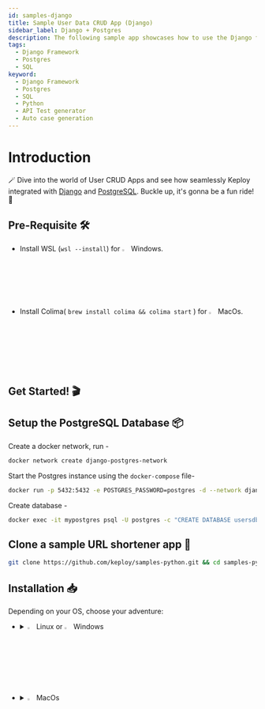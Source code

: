 ```yaml
---
id: samples-django
title: Sample User Data CRUD App (Django)
sidebar_label: Django + Postgres
description: The following sample app showcases how to use the Django framework and the Keploy Platform.
tags:
  - Django Framework
  - Postgres
  - SQL
keyword:
  - Django Framework
  - Postgres
  - SQL
  - Python
  - API Test generator
  - Auto case generation
---
```


# Introduction

🪄 Dive into the world of User CRUD Apps and see how seamlessly Keploy integrated with [Django](https://www.djangoproject.com/) and [PostgreSQL](https://www.postgresql.org/). Buckle up, it's gonna be a fun ride! 🎢

## Pre-Requisite 🛠️

- Install WSL (`wsl --install`) for <img src="/docs/img/os/windows.png" alt="Windows" width="3%" /> Windows.
- Install Colima( `brew install colima && colima start` ) for <img src="/docs/img/os/macos.png" alt="MacOS" width="3%" /> MacOs.

## Get Started! 🎬

## Setup the PostgreSQL Database 📦

Create a docker network, run -

```bash
docker network create django-postgres-network
```

Start the Postgres instance using the `docker-compose` file-

```bash
docker run -p 5432:5432 -e POSTGRES_PASSWORD=postgres -d --network django-postgres-network --name mypostgres postgres
```

Create database -

```bash
docker exec -it mypostgres psql -U postgres -c "CREATE DATABASE usersdb"
```

## Clone a sample URL shortener app 🧪

```bash
git clone https://github.com/keploy/samples-python.git && cd samples-python/django-postgres/django-postgres
```

## Installation 📥

Depending on your OS, choose your adventure:

- <details>
   <summary><img src="/docs/img/os/linux.png" alt="Linux" width="3%" /> Linux or <img src="/docs/img/os/windows.png" alt="Windows" width="3%" /> Windows</summary>

  Alright, let's equip ourselves with the **latest Keploy binary**:

  ```bash
  curl --silent --location "https://github.com/keploy/keploy/releases/latest/download/keploy_linux_amd64.tar.gz" | tar xz -C /tmp

  sudo mkdir -p /usr/local/bin && sudo mv /tmp/keploy /usr/local/bin && keploy
  ```

  If everything goes right, your screen should look a bit like this:

   <img src="/docs/img/code-snippets/install-keploy-logs.png" alt="Test Case Generator" width="50%" />

  Moving on...
   <details>
   <summary style={{ fontWeight: 'bold', fontSize: '1.17em', marginLeft: '0.5em' }}> Run App with <img src="/docs/img/os/docker.png" alt="Docker Container" width="3%" /> Docker </summary>

  #### Add alias for Keploy:

  ```bash
  alias keploy='sudo docker run --pull always --name keploy-v2 -p 16789:16789 --privileged --pid=host -it -v "$(pwd)":/files -v /sys/fs/cgroup:/sys/fs/cgroup -v /sys/kernel/debug:/sys/kernel/debug -v /sys/fs/bpf:/sys/fs/bpf -v /var/run/docker.sock:/var/run/docker.sock -v '"$HOME"'/.keploy-config:/root/.keploy-config -v '"$HOME"'/.keploy:/root/.keploy --rm ghcr.io/keploy/keploy'
  ```

  ### Lights, Camera, Record! 🎥

  Change the database configuration in `django_postgres/settings.py` file to:

  ```python
  DATABASES = {
    'default': {
        'ENGINE': 'django.db.backends.postgresql',
        'NAME': 'usersdb',
        'USER': 'postgres',
        'PASSWORD': 'postgres',
        'HOST': 'mypostgres',
        'PORT': '5432',
    }
  }
  ```

  Build the app image:

  ```bash
  docker build -t django-app:1.0 .
  ```

  Capture the test-cases-

  ```shell
  keploy record -c "docker run -p 8000:8000 --name DjangoApp --network django-postgres-network django-app:1.0"
  ```

  🔥**Make some API calls**. Postman, Hoppscotch or even curl - take your pick!

  Let's make URLs short and sweet:

  ### Generate testcases

  To generate testcases we just need to **make some API calls.**

  **1. Make a POST request**

  ```bash
  curl --location 'http://127.0.0.1:8000/user/' \
  --header 'Content-Type: application/json' \
  --data-raw '    {
        "name": "Jane Smith",
        "email": "jane.smith@example.com",
        "password": "smith567",
        "website": "www.janesmith.com"
    }'
  ```

  **2. Make a GET request**

  ```bash
  curl --location 'http://127.0.0.1:8000/user/'
  ```

  **3. Make a PUT request**

  ```bash
  curl --location --request PUT 'http://127.0.0.1:8000/user/efbe12df-3cae-4cbc-b045-dc74840aa82b/' \
  --header 'Content-Type: application/json' \
  --data-raw '    {
        "name": "Jane Smith",
        "email": "smith.jane@example.com",
        "password": "smith567",
        "website": "www.smithjane.com"
    }'
  ```

  **4. Make a GET request**

  ```bash
  curl --location 'http://127.0.0.1:8000/user/c793c752-ad95-4cff-8cbe-5715a1e8a76e/'
  ```

  **5. Make a DELETE request**

  ```bash
   curl --location --request DELETE 'http://127.0.0.1:8000/user/ee2af3fc-0503-4a6a-a452-b7d8c87a085b/'
  ```

  Give yourself a pat on the back! With that simple spell, you've conjured up a test case with a mock! Explore the **Keploy directory** and you'll discover your handiwork in `test-1.yml` and `mocks.yml`.

  ```yaml
  version: api.keploy.io/v1beta2
  kind: Http
  name: test-1
  spec:
    metadata: {}
    req:
      method: GET
      proto_major: 1
      proto_minor: 1
      url: http://127.0.0.1:8000/user/
      header:
        Accept: "*/*"
        Host: 127.0.0.1:8000
        User-Agent: curl/7.81.0
      body: ""
      body_type: ""
      timestamp: 2023-11-05T12:49:22.444698436+05:30
    resp:
      status_code: 200
      header:
        Allow: POST, OPTIONS, GET
        Content-Length: "31"
        Content-Type: application/json
        Cross-Origin-Opener-Policy: same-origin
        Date: Sun, 05 Nov 2023 07:19:22 GMT
        Referrer-Policy: same-origin
        Server: WSGIServer/0.2 CPython/3.10.12
        Vary: Accept, Cookie
        X-Content-Type-Options: nosniff
        X-Frame-Options: DENY
      body: '{"message": "No Users Found!!"}'
      body_type: ""
      status_message: ""
      proto_major: 0
      proto_minor: 0
      timestamp: 2023-11-05T12:49:24.85684599+05:30
    objects: []
    assertions:
      noise:
        - header.Date
        - header.Allow
        - header.Vary
    created: 1699168764
  curl: |
    curl --request GET \
    --url http://127.0.0.1:8000/user/ \
    --header 'User-Agent: curl/7.81.0' \
    --header 'Accept: */*' \
    --header 'Host: 127.0.0.1:8000' \
  ```

  This is how `mocks.yml` generated would look like:-

  ```yaml
    version: api.keploy.io/v1beta2
    kind: Postgres
    name: mocks
    spec:
        metadata: {}
        postgresrequests:
            - header: [Q]
            identifier: ClientRequest
            length: 8
            query:
                string: SELECT "application_user"."id", "application_user"."name", "application_user"."email", "application_user"."password", "application_user"."website" FROM "application_user"
            msg_type: 81
            auth_type: 0
        postgresresponses:
            - header: [T, C, Z]
            identifier: ServerResponse
            length: 8
            authentication_md5_password:
                salt:
                    - 0
                    - 0
                    - 0
                    - 0
            command_complete:
                - command_tag:
                    - 83
                    - 69
                    - 76
                    - 69
                    - 67
                    - 84
                    - 32
                    - 48
            ready_for_query:
                txstatus: 73
            row_description: {fields: [{name: [105, 100], table_oid: 24705, table_attribute_number: 1, data_type_oid: 2950, data_type_size: 16, type_modifier: -1, format: 0}, {name: [110, 97, 109, 101], table_oid: 24705, table_attribute_number: 2, data_type_oid: 1043, data_type_size: -1, type_modifier: 54, format: 0}, {name: [101, 109, 97, 105, 108], table_oid: 24705, table_attribute_number: 3, data_type_oid: 1043, data_type_size: -1, type_modifier: 258, format: 0}, {name: [112, 97, 115, 115, 119, 111, 114, 100], table_oid: 24705, table_attribute_number: 4, data_type_oid: 1043, data_type_size: -1, type_modifier: 54, format: 0}, {name: [119, 101, 98, 115, 105, 116, 101], table_oid: 24705, table_attribute_number: 5, data_type_oid: 1043, data_type_size: -1, type_modifier: 54, format: 0}]}
            msg_type: 90
            auth_type: 0
        reqtimestampmock: 2023-11-05T12:49:22.471612071+05:30
        restimestampmock: 2023-11-05T12:49:22.47169658+05:30
  ```

  Want to see if everything works as expected?

  #### Run Tests

  Time to put things to the test 🧪

  ```shell
  keploy test -c "sudo docker run -p 8000:8000 --rm --network django-postgres-network --name django-app django-app:1.0" --delay 10
  ```

  > The `--delay` flag? Oh, that's just giving your app a little breather (in seconds) before the test cases come knocking.

  Final thoughts? Dive deeper! Try different API calls, tweak the DB response in the `mocks.yml`, or fiddle with the request or response in `test-x.yml`. Run the tests again and see the magic unfold!✨👩‍💻👨‍💻✨

  ## Wrapping it up 🎉

  Congrats on the journey so far! You've seen Keploy's power, flexed your coding muscles, and had a bit of fun too! Now, go out there and keep exploring, innovating, and creating! Remember, with the right tools and a sprinkle of fun, anything's possible.😊🚀

  Happy coding! ✨👩‍💻👨‍💻✨

   </details>
   <br/>

   <details>
   <summary style={{ fontWeight: 'bold', fontSize: '1.17em', marginLeft: '0.5em' }}>Run App on 🐧 Linux  </summary>

  We'll be running our sample application right on Linux, but just to make things a tad more thrilling, we'll have the database (PostgreSQL) chill on Docker. Ready? Let's get the party started!🎉

  ### 📼 Roll the Tape - Recording Time!

  To create the required tables in the database, run:

  ```python
  python3 manage.py makemigrations
  python3 manage.py migrate
  ```

  Ready, set, record! Here's how:

  ```bash
  sudo -E keploy record -c "python3 manage.py runserver"
  ```

  Keep an eye out for the `-c `flag! It's the command charm to run the app.

  Alright, magician! With the app alive and kicking, let's weave some test cases. The spell? Making some API calls! Postman, Hoppscotch, or the classic curl - pick your wand.

  ### Generate testcases

  To generate testcases we just need to **make some API calls.**

  **1. Make a POST request**

  ```bash
  curl --location 'http://127.0.0.1:8000/user/' \
  --header 'Content-Type: application/json' \
  --data-raw '    {
        "name": "Jane Smith",
        "email": "jane.smith@example.com",
        "password": "smith567",
        "website": "www.janesmith.com"
    }'
  ```

  **2. Make a GET request**

  ```bash
  curl --location 'http://127.0.0.1:8000/user/'
  ```

  **3. Make a PUT request**

  ```bash
  curl --location --request PUT 'http://127.0.0.1:8000/user/efbe12df-3cae-4cbc-b045-dc74840aa82b/' \
  --header 'Content-Type: application/json' \
  --data-raw '    {
        "name": "Jane Smith",
        "email": "smith.jane@example.com",
        "password": "smith567",
        "website": "www.smithjane.com"
    }'
  ```

  **4. Make a GET request**

  ```bash
  curl --location 'http://127.0.0.1:8000/user/c793c752-ad95-4cff-8cbe-5715a1e8a76e/'
  ```

  **5. Make a DELETE request**

  ```bash
   curl --location --request DELETE 'http://127.0.0.1:8000/user/ee2af3fc-0503-4a6a-a452-b7d8c87a085b/'
  ```

  Give yourself a pat on the back! With that simple spell, you've conjured up a test case with a mock! Explore the **Keploy directory** and you'll discover your handiwork in `test-1.yml` and `mocks.yml`.

  ```yaml
  version: api.keploy.io/v1beta2
  kind: Http
  name: test-1
  spec:
    metadata: {}
    req:
      method: GET
      proto_major: 1
      proto_minor: 1
      url: http://127.0.0.1:8000/user/
      header:
        Accept: "*/*"
        Host: 127.0.0.1:8000
        User-Agent: curl/7.81.0
      body: ""
      body_type: ""
      timestamp: 2023-11-05T12:49:22.444698436+05:30
    resp:
      status_code: 200
      header:
        Allow: POST, OPTIONS, GET
        Content-Length: "31"
        Content-Type: application/json
        Cross-Origin-Opener-Policy: same-origin
        Date: Sun, 05 Nov 2023 07:19:22 GMT
        Referrer-Policy: same-origin
        Server: WSGIServer/0.2 CPython/3.10.12
        Vary: Accept, Cookie
        X-Content-Type-Options: nosniff
        X-Frame-Options: DENY
      body: '{"message": "No Users Found!!"}'
      body_type: ""
      status_message: ""
      proto_major: 0
      proto_minor: 0
      timestamp: 2023-11-05T12:49:24.85684599+05:30
    objects: []
    assertions:
      noise:
        - header.Date
        - header.Allow
        - header.Vary
    created: 1699168764
  curl: |
    curl --request GET \
    --url http://127.0.0.1:8000/user/ \
    --header 'User-Agent: curl/7.81.0' \
    --header 'Accept: */*' \
    --header 'Host: 127.0.0.1:8000' \
  ```

  This is how `mocks.yml` generated would look like:-

  ```yaml
    version: api.keploy.io/v1beta2
    kind: Postgres
    name: mocks
    spec:
        metadata: {}
        postgresrequests:
            - header: [Q]
            identifier: ClientRequest
            length: 8
            query:
                string: SELECT "application_user"."id", "application_user"."name", "application_user"."email", "application_user"."password", "application_user"."website" FROM "application_user"
            msg_type: 81
            auth_type: 0
        postgresresponses:
            - header: [T, C, Z]
            identifier: ServerResponse
            length: 8
            authentication_md5_password:
                salt:
                    - 0
                    - 0
                    - 0
                    - 0
            command_complete:
                - command_tag:
                    - 83
                    - 69
                    - 76
                    - 69
                    - 67
                    - 84
                    - 32
                    - 48
            ready_for_query:
                txstatus: 73
            row_description: {fields: [{name: [105, 100], table_oid: 24705, table_attribute_number: 1, data_type_oid: 2950, data_type_size: 16, type_modifier: -1, format: 0}, {name: [110, 97, 109, 101], table_oid: 24705, table_attribute_number: 2, data_type_oid: 1043, data_type_size: -1, type_modifier: 54, format: 0}, {name: [101, 109, 97, 105, 108], table_oid: 24705, table_attribute_number: 3, data_type_oid: 1043, data_type_size: -1, type_modifier: 258, format: 0}, {name: [112, 97, 115, 115, 119, 111, 114, 100], table_oid: 24705, table_attribute_number: 4, data_type_oid: 1043, data_type_size: -1, type_modifier: 54, format: 0}, {name: [119, 101, 98, 115, 105, 116, 101], table_oid: 24705, table_attribute_number: 5, data_type_oid: 1043, data_type_size: -1, type_modifier: 54, format: 0}]}
            msg_type: 90
            auth_type: 0
        reqtimestampmock: 2023-11-05T12:49:22.471612071+05:30
        restimestampmock: 2023-11-05T12:49:22.47169658+05:30
  ```

  Want to see if everything works as expected?

  #### Run Tests

  Time to put things to the test 🧪

  ```shell
  sudo -E keploy test -c "python3 manage.py runserver" --delay 10
  ```

  > The `--delay` flag? Oh, that's just giving your app a little breather (in seconds) before the test cases come knocking.

  Final thoughts? Dive deeper! Try different API calls, tweak the DB response in the `mocks.yml`, or fiddle with the request or response in `test-x.yml`. Run the tests again and see the magic unfold!✨👩‍💻👨‍💻✨

  ## Wrapping it up 🎉

  Congrats on the journey so far! You've seen Keploy's power, flexed your coding muscles, and had a bit of fun too! Now, go out there and keep exploring, innovating, and creating! Remember, with the right tools and a sprinkle of fun, anything's possible. 😊🚀

  Happy coding! ✨👩‍💻👨‍💻✨
   </details>

   </details>

   <br/>

- <details>
   <summary><img src="/docs/img/os/macos.png" alt="MacOS" width="3%" /> MacOs </summary>

  Dive straight in, but first, give **Colima** a gentle nudge with (`colima start`). Let's make sure it's awake and ready for action!

  #### Add alias for Keploy 🐰:

  For the sake of convenience (and a bit of Mac magic 🪄), let's set up a shortcut for Keploy:

  ```bash
  alias keploy='sudo docker run --pull always --name keploy-v2 -p 16789:16789 --privileged --pid=host -it -v "$(pwd)":/files -v /sys/fs/cgroup:/sys/fs/cgroup -v /sys/kernel/debug:/sys/kernel/debug -v /sys/fs/bpf:/sys/fs/bpf -v /var/run/docker.sock:/var/run/docker.sock -v '"$HOME"'/.keploy-config:/root/.keploy-config -v '"$HOME"'/.keploy:/root/.keploy --rm ghcr.io/keploy/keploy'
  ```

  ### Lights, Camera, Record! 🎥

  Capture the test-cases-

  ```shell
  keploy record -c "docker run -p 8000:8000 --name DjangoApp --network django-postgres-network --name djangoPostgresApp django-app:1.0"
  ```

  🔥**Make some API calls**. Postman, Hoppscotch or even curl - take your pick!

  Let's make URLs short and sweet:

  ### Generate testcases

  To generate testcases we just need to **make some API calls.**

  **1. Make a POST request**

  ```bash
  curl --location 'http://127.0.0.1:8000/user/' \
  --header 'Content-Type: application/json' \
  --data-raw '    {
        "name": "Jane Smith",
        "email": "jane.smith@example.com",
        "password": "smith567",
        "website": "www.janesmith.com"
    }'
  ```

  **2. Make a GET request**

  ```bash
  curl --location 'http://127.0.0.1:8000/user/'
  ```

  **3. Make a PUT request**

  ```bash
  curl --location --request PUT 'http://127.0.0.1:8000/user/efbe12df-3cae-4cbc-b045-dc74840aa82b/' \
  --header 'Content-Type: application/json' \
  --data-raw '    {
        "name": "Jane Smith",
        "email": "smith.jane@example.com",
        "password": "smith567",
        "website": "www.smithjane.com"
    }'
  ```

  **4. Make a GET request**

  ```bash
  curl --location 'http://127.0.0.1:8000/user/c793c752-ad95-4cff-8cbe-5715a1e8a76e/'
  ```

  **5. Make a DELETE request**

  ```bash
   curl --location --request DELETE 'http://127.0.0.1:8000/user/ee2af3fc-0503-4a6a-a452-b7d8c87a085b/'
  ```

  Give yourself a pat on the back! With that simple spell, you've conjured up a test case with a mock! Explore the **Keploy directory** and you'll discover your handiwork in `test-1.yml` and `mocks.yml`.

  ```yaml
  version: api.keploy.io/v1beta2
  kind: Http
  name: test-1
  spec:
    metadata: {}
    req:
      method: GET
      proto_major: 1
      proto_minor: 1
      url: http://127.0.0.1:8000/user/
      header:
        Accept: "*/*"
        Host: 127.0.0.1:8000
        User-Agent: curl/7.81.0
      body: ""
      body_type: ""
      timestamp: 2023-11-05T12:49:22.444698436+05:30
    resp:
      status_code: 200
      header:
        Allow: POST, OPTIONS, GET
        Content-Length: "31"
        Content-Type: application/json
        Cross-Origin-Opener-Policy: same-origin
        Date: Sun, 05 Nov 2023 07:19:22 GMT
        Referrer-Policy: same-origin
        Server: WSGIServer/0.2 CPython/3.10.12
        Vary: Accept, Cookie
        X-Content-Type-Options: nosniff
        X-Frame-Options: DENY
      body: '{"message": "No Users Found!!"}'
      body_type: ""
      status_message: ""
      proto_major: 0
      proto_minor: 0
      timestamp: 2023-11-05T12:49:24.85684599+05:30
    objects: []
    assertions:
      noise:
        - header.Date
        - header.Allow
        - header.Vary
    created: 1699168764
  curl: |
    curl --request GET \
    --url http://127.0.0.1:8000/user/ \
    --header 'User-Agent: curl/7.81.0' \
    --header 'Accept: */*' \
    --header 'Host: 127.0.0.1:8000' \
  ```

  This is how `mocks.yml` generated would look like:-

  ```yaml
    version: api.keploy.io/v1beta2
    kind: Postgres
    name: mocks
    spec:
        metadata: {}
        postgresrequests:
            - header: [Q]
            identifier: ClientRequest
            length: 8
            query:
                string: SELECT "application_user"."id", "application_user"."name", "application_user"."email", "application_user"."password", "application_user"."website" FROM "application_user"
            msg_type: 81
            auth_type: 0
        postgresresponses:
            - header: [T, C, Z]
            identifier: ServerResponse
            length: 8
            authentication_md5_password:
                salt:
                    - 0
                    - 0
                    - 0
                    - 0
            command_complete:
                - command_tag:
                    - 83
                    - 69
                    - 76
                    - 69
                    - 67
                    - 84
                    - 32
                    - 48
            ready_for_query:
                txstatus: 73
            row_description: {fields: [{name: [105, 100], table_oid: 24705, table_attribute_number: 1, data_type_oid: 2950, data_type_size: 16, type_modifier: -1, format: 0}, {name: [110, 97, 109, 101], table_oid: 24705, table_attribute_number: 2, data_type_oid: 1043, data_type_size: -1, type_modifier: 54, format: 0}, {name: [101, 109, 97, 105, 108], table_oid: 24705, table_attribute_number: 3, data_type_oid: 1043, data_type_size: -1, type_modifier: 258, format: 0}, {name: [112, 97, 115, 115, 119, 111, 114, 100], table_oid: 24705, table_attribute_number: 4, data_type_oid: 1043, data_type_size: -1, type_modifier: 54, format: 0}, {name: [119, 101, 98, 115, 105, 116, 101], table_oid: 24705, table_attribute_number: 5, data_type_oid: 1043, data_type_size: -1, type_modifier: 54, format: 0}]}
            msg_type: 90
            auth_type: 0
        reqtimestampmock: 2023-11-05T12:49:22.471612071+05:30
        restimestampmock: 2023-11-05T12:49:22.47169658+05:30
  ```

  Want to see if everything works as expected?

  #### Run Tests

  Time to put things to the test 🧪

  ```shell
  keploy test -c "sudo docker run -p 8000:8000 --rm --network django-postgres-network --name djangoPostgresApp django-app:1.0" --delay 10
  ```

  > The `--delay` flag? Oh, that's just giving your app a little breather (in seconds) before the test cases come knocking.

  Final thoughts? Dive deeper! Try different API calls, tweak the DB response in the `mocks.yml`, or fiddle with the request or response in `test-x.yml`. Run the tests again and see the magic unfold!✨👩‍💻👨‍💻✨

  ## Wrapping it up 🎉

  Congrats on the journey so far! You've seen Keploy's power, flexed your coding muscles, and had a bit of fun too! Now, go out there and keep exploring, innovating, and creating! Remember, with the right tools and a sprinkle of fun, anything's possible.😊🚀

  Happy coding! ✨👩‍💻👨‍💻✨
   </details>
